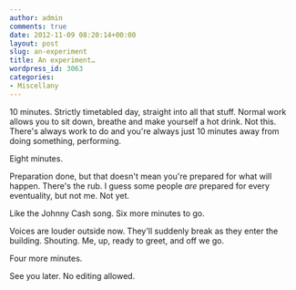 ```yaml
---
author: admin
comments: true
date: 2012-11-09 08:20:14+00:00
layout: post
slug: an-experiment
title: An experiment…
wordpress_id: 3063
categories:
- Miscellany
---
```


10 minutes. Strictly timetabled day, straight into all that stuff. Normal work allows you to sit down, breathe and make yourself a hot drink. Not this. There's always work to do and you're always just 10 minutes away from doing something, performing.

Eight minutes.

Preparation done, but that doesn't mean you're prepared for what will happen. There's the rub. I guess some people _are_ prepared for every eventuality, but not me. Not yet.

Like the Johnny Cash song. Six more minutes to go.

Voices are louder outside now. They'll suddenly break as they enter the building. Shouting. Me, up, ready to greet, and off we go.

Four more minutes.

See you later. No editing allowed.
